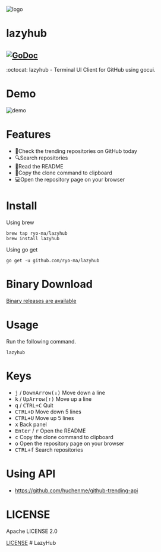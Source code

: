 ![logo](https://user-images.githubusercontent.com/6661165/78040587-9cc4d000-73aa-11ea-9710-567e714bdf59.png)

# lazyhub

[![GoDoc](https://godoc.org/github.com/jroimartin/gocui?status.svg)](https://godoc.org/github.com/jroimartin/gocui)
---
:octocat: lazyhub - Terminal UI Client for GitHub using gocui.

# Demo

![demo](https://user-images.githubusercontent.com/6661165/77839109-f5cb1300-71b4-11ea-886d-924e6efe1b71.gif)

# Features

* 🚀Check the trending repositories on GitHub today
* 🔍Search repositories
* 📘Read the README
* 📄Copy the clone command to clipboard
* 💻Open the repository page on your browser


# Install

Using brew

```
brew tap ryo-ma/lazyhub
brew install lazyhub
```

Using go get

```
go get -u github.com/ryo-ma/lazyhub
```

# Binary Download

[Binary releases are available](https://github.com/ryo-ma/lazyhub/releases)

# Usage

Run the following command.

```
lazyhub
```

# Keys

* <kbd>j</kbd> / <kbd>DownArrow(↓)</kbd>
Move down a line
* <kbd>k</kbd> / <kbd>UpArrow(↑)</kbd>
Move up a line
* <kbd>q</kbd> / <kbd>CTRL+C</kbd>
Quit
* <kbd>CTRL+D</kbd>
Move down 5 lines
* <kbd>CTRL+U</kbd>
Move up 5 lines
* <kbd>x</kbd>
Back panel
* <kbd>Enter</kbd> / <kbd>r</kbd>
Open the README
* <kbd>c</kbd>
Copy the clone command to clipboard
* <kbd>o</kbd>
Open the repository page on your browser
* <kbd>CTRL+f</kbd>
Search repositories

# Using API

* https://github.com/huchenme/github-trending-api

# LICENSE

Apache LICENSE 2.0

[LICENSE](./LICENSE)
#   L a z y H u b  
 
